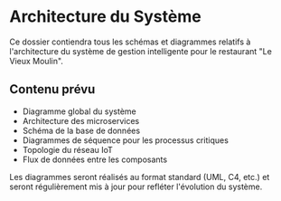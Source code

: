 # Architecture du Système

Ce dossier contiendra tous les schémas et diagrammes relatifs à l'architecture du système de gestion intelligente pour le restaurant "Le Vieux Moulin".

## Contenu prévu

- Diagramme global du système
- Architecture des microservices
- Schéma de la base de données
- Diagrammes de séquence pour les processus critiques
- Topologie du réseau IoT
- Flux de données entre les composants

Les diagrammes seront réalisés au format standard (UML, C4, etc.) et seront régulièrement mis à jour pour refléter l'évolution du système.
